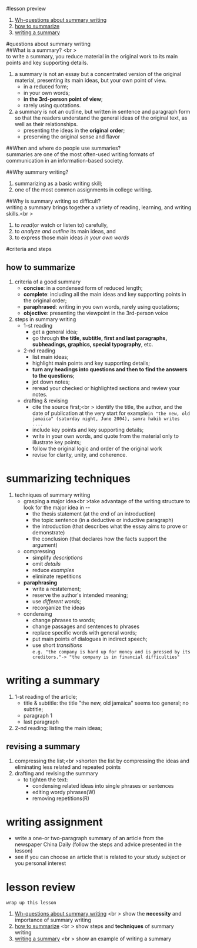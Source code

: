 #lesson preview   
1. [Wh-questions about summary writing](#questions-about-summary-writing)   
1. [how to summarize](#how-to-summarize)   
1. [writing a summary](writing-a-summary)   
   
#questions about summary writing   
##What is a summary? <br \>    
to write a summary, you reduce material in the original work to its main points and key supporting details.   
   
1. a summary is not an essay but a concentrated version of the original material, presenting its main ideas, but your own point of view.    
    * in a reduced form;    
    * in your own words;    
    * **in the 3rd-person point of view**;    
    * rarely using quotations.   
1. a summary is not an outline, but written in sentence and paragraph form so that the readers understand the general ideas of the original text, as well as their relationships.   
    * presenting the ideas in the **original order**;   
    * preserving the original sense and flavor   
   
##When and where do people use summaries?   
summaries are one of the most often-used writing formats of communication in an information-based society.   
   
##Why summary writing?   
1. summarizing as a basic writing skill;   
1. one of the most common assignments in college writing.   
   
##Why is summary writing so difficult?   
writing a summary brings together a variety of reading, learning, and writing skills.<br \>   
1. to *read*(or watch or listen to) carefully,   
1. to *analyze and outline* its main ideas, and   
1. to express those main ideas *in your own words*   
   
#criteria and steps   
## how to summarize   
1. criteria of a good summary   
    * __concise__: in a condensed form of reduced length;   
    * __complete__: including all the main ideas and key supporting points in the original order;   
    * __paraphrased__: writing in you own words, rarely using quotations;   
    * __objective__: presenting the viewpoint in the 3rd-person voice   
1. steps in summary writing   
    * 1-st reading   
        - get a general idea;   
        - go through **the title, subtitle, first and last paragraphs, subheadings, graphics, special typography**, etc.   
    * 2-nd reading   
        - list main ideas;   
        - highlight main points and key supporting details;   
        - **turn any headings into questions and then to find the answers to the questions**;   
        - jot down notes;   
        - reread your checked or highlighted sections and review your notes.   
    * drafting & revising   
        - cite the source first;<br \> identify the title, the author, and the date of publication at the very start for example`in "the new, old jamaica" (saturday night, June 2004), samra habib writes .... `   
        - include key points and key supporting details;   
        - write in your own words, and quote from the material only to illustrate key points;   
        - follow the original logic and order of the original work   
        - revise for clarity, unity, and coherence.   
   
# summarizing techniques   
1. techniques of summary writing   
    * grasping a major idea<br \>take advantage of the writing structure to look for the major idea in --   
        - the thesis statement (at the end of an introduction)   
        - the topic sentence (in a deductive or inductive paragraph)   
        - the introduction (that describes what the essay aims to prove or demonstrate)   
        - the conclusion (that declares how the facts support the argument)   
    * compressing   
        - simplify *descriptions*   
        - omit *details*   
        - reduce *examples*   
        - eliminate repetitions   
    * **paraphrasing**   
        - write a restatement;   
        - reserve the author's intended meaning;   
        - use *different words*;   
        - recorganize the ideas   
    * condensing   
        - change phrases to words;   
        - change passages and sentences to phrases   
        - replace specific words with general words;   
        - put main points of dialogues in indirect speech;   
        - use short *transitions*   
    `e.g. "the company is hard up for money and is pressed by its creditors."-> "the company is in financial difficulties"`   
   
# writing a summary   
1. 1-st reading of the article;   
    * title & subtitle: the title "the new, old jamaica" seems too general; no subtitle;   
    * paragraph 1    
    * last paragraph   
1. 2-nd reading: listing the main ideas;   
   
## revising a summary   
1. compressing the list;<br \>shorten the list by compressing the ideas and eliminating less related and repeated points   
1. drafting and revising the summary   
    * to tighten the text:   
        - condensing related ideas into single phrases or sentences   
        - editing wordy phrases(W)   
        - removing repetitions(R)   
   
# writing assignment   
* write a one-or two-paragraph summary of an article from the newspaper China Daily (follow the steps and advice presented in the lesson)   
* see if you can choose an article that is related to your study subject or you personal interest   
   
# lesson review    
`wrap up this lesson`   
1. [Wh-questions about summary writing](#questions-about-summary-writing) <br \> show the __necessity__ and importance of summary writing   
1. [how to summarize](#how-to-summarize) <br \> show steps and __techniques__ of summary writing   
1. [writing a summary](writing-a-summary) <br \> show an example of writing a summary   
